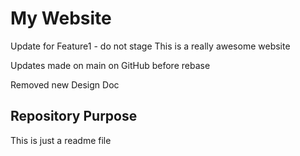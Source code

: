# My Website

Update for Feature1 - do not stage
This is a really awesome website

Updates made on main on GitHub before rebase

Removed new Design Doc


## Repository Purpose

This is just a readme file




